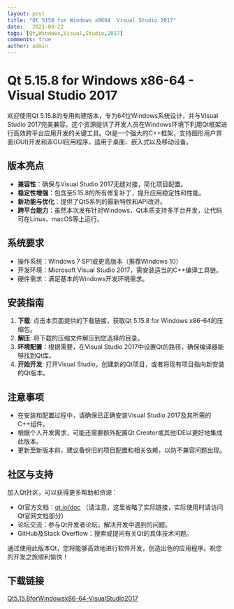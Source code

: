 ```yaml
---
layout: post
title: "Qt 5158 for Windows x8664  Visual Studio 2017"
date:   2021-08-22
tags: [Qt,Windows,Visual,Studio,2017]
comments: true
author: admin
---
```

# Qt 5.15.8 for Windows x86-64 - Visual Studio 2017

欢迎使用Qt 5.15.8的专用构建版本，专为64位Windows系统设计，并与Visual Studio 2017完美兼容。这个资源提供了开发人员在Windows环境下利用Qt框架进行高效跨平台应用开发的关键工具。Qt是一个强大的C++框架，支持图形用户界面(GUI)开发和非GUI应用程序，适用于桌面、嵌入式以及移动设备。

## 版本亮点
- **兼容性**：确保与Visual Studio 2017无缝对接，简化项目配置。
- **稳定性增强**：包含至5.15.8的所有修复补丁，提升应用稳定性和性能。
- **新功能与优化**：提供了Qt5系列的最新特性和API改进。
- **跨平台能力**：虽然本次发布针对Windows，Qt本质支持多平台开发，让代码可在Linux、macOS等上运行。

## 系统要求
- 操作系统：Windows 7 SP1或更高版本（推荐Windows 10）
- 开发环境：Microsoft Visual Studio 2017，需安装适当的C++编译工具链。
- 硬件需求：满足基本的Windows开发环境需求。

## 安装指南
1. **下载**: 点击本页面提供的下载链接，获取Qt 5.15.8 for Windows x86-64的压缩包。
2. **解压**: 将下载的压缩文件解压到您选择的目录。
3. **环境配置**：根据需要，在Visual Studio 2017中设置Qt的路径，确保编译器能够找到Qt库。
4. **开始开发**: 打开Visual Studio，创建新的Qt项目，或者将现有项目指向新安装的Qt版本。

## 注意事项
- 在安装和配置过程中，请确保已正确安装Visual Studio 2017及其所需的C++组件。
- 根据个人开发需求，可能还需要额外配置Qt Creator或其他IDE以更好地集成此版本。
- 更新至新版本前，建议备份旧的项目配置和相关依赖，以防不兼容问题出现。

## 社区与支持
加入Qt社区，可以获得更多帮助和资源：
- Qt官方文档：[qt.io/doc](http://doc.qt.io/) （请注意，这里省略了实际链接，实际使用时请访问Qt官网文档部分）
- 论坛交流：参与Qt开发者论坛，解决开发中遇到的问题。
- GitHub及Stack Overflow：搜索或提问有关Qt的具体技术问题。

通过使用此版本Qt，您将能够高效地进行软件开发，创造出色的应用程序。祝您的开发之旅顺利愉快！

## 下载链接

[Qt5.15.8forWindowsx86-64-VisualStudio2017](https://pan.quark.cn/s/a71f12db2af1)